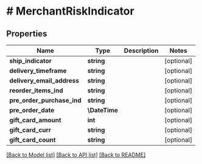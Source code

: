 # # MerchantRiskIndicator

## Properties

Name | Type | Description | Notes
------------ | ------------- | ------------- | -------------
**ship_indicator** | **string** |  | [optional]
**delivery_timeframe** | **string** |  | [optional]
**delivery_email_address** | **string** |  | [optional]
**reorder_items_ind** | **string** |  | [optional]
**pre_order_purchase_ind** | **string** |  | [optional]
**pre_order_date** | **\DateTime** |  | [optional]
**gift_card_amount** | **int** |  | [optional]
**gift_card_curr** | **string** |  | [optional]
**gift_card_count** | **string** |  | [optional]

[[Back to Model list]](../../README.md#models) [[Back to API list]](../../README.md#endpoints) [[Back to README]](../../README.md)
